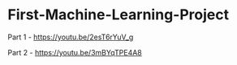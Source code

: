 # First-Machine-Learning-Project

Part 1 - https://youtu.be/2esT6rYuV_g

Part 2 - https://youtu.be/3mBYqTPE4A8
